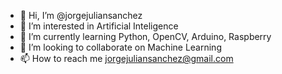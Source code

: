 - 👋 Hi, I’m @jorgejuliansanchez
- 👀 I’m interested in Artificial Inteligence
- 🌱 I’m currently learning Python, OpenCV, Arduino, Raspberry
- 💞️ I’m looking to collaborate on Machine Learning
- 📫 How to reach me jorgejuliansanchez@gmail.com

<!---
jorgejuliansanchez/jorgejuliansanchez is a ✨ special ✨ repository because its `README.md` (this file) appears on your GitHub profile.
You can click the Preview link to take a look at your changes.
--->
